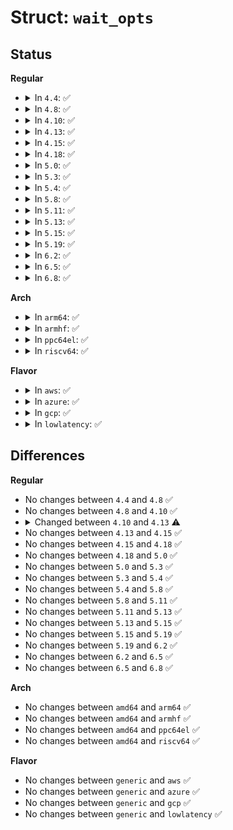 # Struct: <code>wait_opts</code>

## Status
<b>Regular</b>
<ul>
<li>
<details>
<summary>In <code>4.4</code>: ✅</summary>

```c
struct wait_opts {
    enum pid_type wo_type;
    int wo_flags;
    struct pid *wo_pid;
    struct siginfo *wo_info;
    int *wo_stat;
    struct rusage *wo_rusage;
    wait_queue_t child_wait;
    int notask_error;
};
```
</details>
</li>
<li>
<details>
<summary>In <code>4.8</code>: ✅</summary>

```c
struct wait_opts {
    enum pid_type wo_type;
    int wo_flags;
    struct pid *wo_pid;
    struct siginfo *wo_info;
    int *wo_stat;
    struct rusage *wo_rusage;
    wait_queue_t child_wait;
    int notask_error;
};
```
</details>
</li>
<li>
<details>
<summary>In <code>4.10</code>: ✅</summary>

```c
struct wait_opts {
    enum pid_type wo_type;
    int wo_flags;
    struct pid *wo_pid;
    struct siginfo *wo_info;
    int *wo_stat;
    struct rusage *wo_rusage;
    wait_queue_t child_wait;
    int notask_error;
};
```
</details>
</li>
<li>
<details>
<summary>In <code>4.13</code>: ✅</summary>

```c
struct wait_opts {
    enum pid_type wo_type;
    int wo_flags;
    struct pid *wo_pid;
    struct waitid_info *wo_info;
    int wo_stat;
    struct rusage *wo_rusage;
    wait_queue_entry_t child_wait;
    int notask_error;
};
```
</details>
</li>
<li>
<details>
<summary>In <code>4.15</code>: ✅</summary>

```c
struct wait_opts {
    enum pid_type wo_type;
    int wo_flags;
    struct pid *wo_pid;
    struct waitid_info *wo_info;
    int wo_stat;
    struct rusage *wo_rusage;
    wait_queue_entry_t child_wait;
    int notask_error;
};
```
</details>
</li>
<li>
<details>
<summary>In <code>4.18</code>: ✅</summary>

```c
struct wait_opts {
    enum pid_type wo_type;
    int wo_flags;
    struct pid *wo_pid;
    struct waitid_info *wo_info;
    int wo_stat;
    struct rusage *wo_rusage;
    wait_queue_entry_t child_wait;
    int notask_error;
};
```
</details>
</li>
<li>
<details>
<summary>In <code>5.0</code>: ✅</summary>

```c
struct wait_opts {
    enum pid_type wo_type;
    int wo_flags;
    struct pid *wo_pid;
    struct waitid_info *wo_info;
    int wo_stat;
    struct rusage *wo_rusage;
    wait_queue_entry_t child_wait;
    int notask_error;
};
```
</details>
</li>
<li>
<details>
<summary>In <code>5.3</code>: ✅</summary>

```c
struct wait_opts {
    enum pid_type wo_type;
    int wo_flags;
    struct pid *wo_pid;
    struct waitid_info *wo_info;
    int wo_stat;
    struct rusage *wo_rusage;
    wait_queue_entry_t child_wait;
    int notask_error;
};
```
</details>
</li>
<li>
<details>
<summary>In <code>5.4</code>: ✅</summary>

```c
struct wait_opts {
    enum pid_type wo_type;
    int wo_flags;
    struct pid *wo_pid;
    struct waitid_info *wo_info;
    int wo_stat;
    struct rusage *wo_rusage;
    wait_queue_entry_t child_wait;
    int notask_error;
};
```
</details>
</li>
<li>
<details>
<summary>In <code>5.8</code>: ✅</summary>

```c
struct wait_opts {
    enum pid_type wo_type;
    int wo_flags;
    struct pid *wo_pid;
    struct waitid_info *wo_info;
    int wo_stat;
    struct rusage *wo_rusage;
    wait_queue_entry_t child_wait;
    int notask_error;
};
```
</details>
</li>
<li>
<details>
<summary>In <code>5.11</code>: ✅</summary>

```c
struct wait_opts {
    enum pid_type wo_type;
    int wo_flags;
    struct pid *wo_pid;
    struct waitid_info *wo_info;
    int wo_stat;
    struct rusage *wo_rusage;
    wait_queue_entry_t child_wait;
    int notask_error;
};
```
</details>
</li>
<li>
<details>
<summary>In <code>5.13</code>: ✅</summary>

```c
struct wait_opts {
    enum pid_type wo_type;
    int wo_flags;
    struct pid *wo_pid;
    struct waitid_info *wo_info;
    int wo_stat;
    struct rusage *wo_rusage;
    wait_queue_entry_t child_wait;
    int notask_error;
};
```
</details>
</li>
<li>
<details>
<summary>In <code>5.15</code>: ✅</summary>

```c
struct wait_opts {
    enum pid_type wo_type;
    int wo_flags;
    struct pid *wo_pid;
    struct waitid_info *wo_info;
    int wo_stat;
    struct rusage *wo_rusage;
    wait_queue_entry_t child_wait;
    int notask_error;
};
```
</details>
</li>
<li>
<details>
<summary>In <code>5.19</code>: ✅</summary>

```c
struct wait_opts {
    enum pid_type wo_type;
    int wo_flags;
    struct pid *wo_pid;
    struct waitid_info *wo_info;
    int wo_stat;
    struct rusage *wo_rusage;
    wait_queue_entry_t child_wait;
    int notask_error;
};
```
</details>
</li>
<li>
<details>
<summary>In <code>6.2</code>: ✅</summary>

```c
struct wait_opts {
    enum pid_type wo_type;
    int wo_flags;
    struct pid *wo_pid;
    struct waitid_info *wo_info;
    int wo_stat;
    struct rusage *wo_rusage;
    wait_queue_entry_t child_wait;
    int notask_error;
};
```
</details>
</li>
<li>
<details>
<summary>In <code>6.5</code>: ✅</summary>

```c
struct wait_opts {
    enum pid_type wo_type;
    int wo_flags;
    struct pid *wo_pid;
    struct waitid_info *wo_info;
    int wo_stat;
    struct rusage *wo_rusage;
    wait_queue_entry_t child_wait;
    int notask_error;
};
```
</details>
</li>
<li>
<details>
<summary>In <code>6.8</code>: ✅</summary>

```c
struct wait_opts {
    enum pid_type wo_type;
    int wo_flags;
    struct pid *wo_pid;
    struct waitid_info *wo_info;
    int wo_stat;
    struct rusage *wo_rusage;
    wait_queue_entry_t child_wait;
    int notask_error;
};
```
</details>
</li>
</ul>
<b>Arch</b>
<ul>
<li>
<details>
<summary>In <code>arm64</code>: ✅</summary>

```c
struct wait_opts {
    enum pid_type wo_type;
    int wo_flags;
    struct pid *wo_pid;
    struct waitid_info *wo_info;
    int wo_stat;
    struct rusage *wo_rusage;
    wait_queue_entry_t child_wait;
    int notask_error;
};
```
</details>
</li>
<li>
<details>
<summary>In <code>armhf</code>: ✅</summary>

```c
struct wait_opts {
    enum pid_type wo_type;
    int wo_flags;
    struct pid *wo_pid;
    struct waitid_info *wo_info;
    int wo_stat;
    struct rusage *wo_rusage;
    wait_queue_entry_t child_wait;
    int notask_error;
};
```
</details>
</li>
<li>
<details>
<summary>In <code>ppc64el</code>: ✅</summary>

```c
struct wait_opts {
    enum pid_type wo_type;
    int wo_flags;
    struct pid *wo_pid;
    struct waitid_info *wo_info;
    int wo_stat;
    struct rusage *wo_rusage;
    wait_queue_entry_t child_wait;
    int notask_error;
};
```
</details>
</li>
<li>
<details>
<summary>In <code>riscv64</code>: ✅</summary>

```c
struct wait_opts {
    enum pid_type wo_type;
    int wo_flags;
    struct pid *wo_pid;
    struct waitid_info *wo_info;
    int wo_stat;
    struct rusage *wo_rusage;
    wait_queue_entry_t child_wait;
    int notask_error;
};
```
</details>
</li>
</ul>
<b>Flavor</b>
<ul>
<li>
<details>
<summary>In <code>aws</code>: ✅</summary>

```c
struct wait_opts {
    enum pid_type wo_type;
    int wo_flags;
    struct pid *wo_pid;
    struct waitid_info *wo_info;
    int wo_stat;
    struct rusage *wo_rusage;
    wait_queue_entry_t child_wait;
    int notask_error;
};
```
</details>
</li>
<li>
<details>
<summary>In <code>azure</code>: ✅</summary>

```c
struct wait_opts {
    enum pid_type wo_type;
    int wo_flags;
    struct pid *wo_pid;
    struct waitid_info *wo_info;
    int wo_stat;
    struct rusage *wo_rusage;
    wait_queue_entry_t child_wait;
    int notask_error;
};
```
</details>
</li>
<li>
<details>
<summary>In <code>gcp</code>: ✅</summary>

```c
struct wait_opts {
    enum pid_type wo_type;
    int wo_flags;
    struct pid *wo_pid;
    struct waitid_info *wo_info;
    int wo_stat;
    struct rusage *wo_rusage;
    wait_queue_entry_t child_wait;
    int notask_error;
};
```
</details>
</li>
<li>
<details>
<summary>In <code>lowlatency</code>: ✅</summary>

```c
struct wait_opts {
    enum pid_type wo_type;
    int wo_flags;
    struct pid *wo_pid;
    struct waitid_info *wo_info;
    int wo_stat;
    struct rusage *wo_rusage;
    wait_queue_entry_t child_wait;
    int notask_error;
};
```
</details>
</li>
</ul>

## Differences
<b>Regular</b>
<ul>
<li>
No changes between <code>4.4</code> and <code>4.8</code> ✅
</li>
<li>
No changes between <code>4.8</code> and <code>4.10</code> ✅
</li>
<li>
<details>
<summary>Changed between <code>4.10</code> and <code>4.13</code> ⚠️</summary>
<ul>
<li>
<b>Field type changed. </b>
<code>struct siginfo *wo_info</code> ➡️ <code>struct waitid_info *wo_info</code>
</li>
<li>
<b>Field type changed. </b>
<code>int *wo_stat</code> ➡️ <code>int wo_stat</code>
</li>
<li>
<b>Field type changed. </b>
<code>wait_queue_t child_wait</code> ➡️ <code>wait_queue_entry_t child_wait</code>
</li>
</ul>
</details>
</li>
<li>
No changes between <code>4.13</code> and <code>4.15</code> ✅
</li>
<li>
No changes between <code>4.15</code> and <code>4.18</code> ✅
</li>
<li>
No changes between <code>4.18</code> and <code>5.0</code> ✅
</li>
<li>
No changes between <code>5.0</code> and <code>5.3</code> ✅
</li>
<li>
No changes between <code>5.3</code> and <code>5.4</code> ✅
</li>
<li>
No changes between <code>5.4</code> and <code>5.8</code> ✅
</li>
<li>
No changes between <code>5.8</code> and <code>5.11</code> ✅
</li>
<li>
No changes between <code>5.11</code> and <code>5.13</code> ✅
</li>
<li>
No changes between <code>5.13</code> and <code>5.15</code> ✅
</li>
<li>
No changes between <code>5.15</code> and <code>5.19</code> ✅
</li>
<li>
No changes between <code>5.19</code> and <code>6.2</code> ✅
</li>
<li>
No changes between <code>6.2</code> and <code>6.5</code> ✅
</li>
<li>
No changes between <code>6.5</code> and <code>6.8</code> ✅
</li>
</ul>
<b>Arch</b>
<ul>
<li>
No changes between <code>amd64</code> and <code>arm64</code> ✅
</li>
<li>
No changes between <code>amd64</code> and <code>armhf</code> ✅
</li>
<li>
No changes between <code>amd64</code> and <code>ppc64el</code> ✅
</li>
<li>
No changes between <code>amd64</code> and <code>riscv64</code> ✅
</li>
</ul>
<b>Flavor</b>
<ul>
<li>
No changes between <code>generic</code> and <code>aws</code> ✅
</li>
<li>
No changes between <code>generic</code> and <code>azure</code> ✅
</li>
<li>
No changes between <code>generic</code> and <code>gcp</code> ✅
</li>
<li>
No changes between <code>generic</code> and <code>lowlatency</code> ✅
</li>
</ul>
